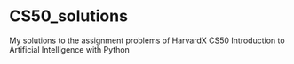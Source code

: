 # CS50_solutions
My solutions to the assignment problems of HarvardX CS50 Introduction to Artificial Intelligence with Python
